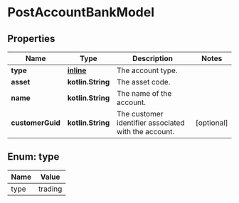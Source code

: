 
# PostAccountBankModel

## Properties
Name | Type | Description | Notes
------------ | ------------- | ------------- | -------------
**type** | [**inline**](#Type) | The account type. | 
**asset** | **kotlin.String** | The asset code. | 
**name** | **kotlin.String** | The name of the account. | 
**customerGuid** | **kotlin.String** | The customer identifier associated with the account. |  [optional]


<a name="Type"></a>
## Enum: type
Name | Value
---- | -----
type | trading



